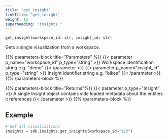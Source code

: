 ```yaml
---
title: "get_insight"
linkTitle: "get_insight"
weight: 15
superheading: "insights."
---
```




``get_insight(workspace_id: str, insight_id: str)``

Gets a single visualization from a workspace.


{{% parameters-block  title="Parameters" %}}
{{< parameter p_name="workspace_id" p_type="string" >}}
Workspace identification string e.g. "demo"
{{< /parameter >}}
{{< parameter p_name="insight_id" p_type="string" >}}
Insight identifier string e.g. "bikes"
{{< /parameter >}}
{{% /parameters-block %}}

{{% parameters-block title="Returns"%}}
{{< parameter p_type="Insight" >}}
A single Insight object contains side loaded metadata about the entities it references
{{< /parameter >}}
{{% /parameters-block %}}

## Example

```Python
# Get all visualizations
insights = sdk.insights.get_insights(workspace_id="123")
```
